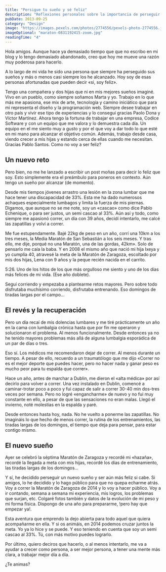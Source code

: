```yaml
---
title: "Persigue tu sueño y sé feliz"
description: "Reflexiones personales sobre la importancia de perseguir los sueños y el reto de volver a correr una maratón."
pubDate: 2013-09-25
category: "Design"
image: "https://images.pexels.com/photos/2774556/pexels-photo-2774556.jpeg?auto=compress&cs=tinysrgb&w=1260&h=750&dpr=2"
imageOptional: "maraton-0831192415-zoom.jpg"
readingTime: "4"
---
```


Hola amigos. Aunque hace ya demasiado tiempo que que no escribo en mi blog y lo tengo demasiado abandonado, creo que hoy me mueve una razón muy poderosa para hacerlo.

A lo largo de mi vida he sido una persona que siempre ha perseguido sus sueños y más o menos casi siempre los he alcanzado. Hoy soy de esas personas afortunadas que pueden decir «si, soy felíz».

Tengo una compañera y dos hijas que ni en mis mejores sueños imaginé. Vivo en un pueblo, como siempre soñamos Marta y yo. Trabajo en lo que más me apasiona, ese mix de arte, tecnología y camino iniciático que para mi representa el diseño y la programación web. Siempre desee trabajar en otro país y vivir ese tipo de experiencias y lo conseguí gracias Paolo Dona y Víctor Martínez. Ahora tengo la fortuna de trabajar en una empresa, Codice Software y con un equipo que me valora y lo demuestra cada día. Un equipo en el me siento muy a gusto y por el que voy a dar todo lo que esté en mi mano para alcanzar el objetivo común. Además, trabajo desde casa, viendo crecer a mis hijas y estando cerca de ellas cuando me necesitan. Gracias Pablo Santos. Como no voy a ser feliz?

## Un nuevo reto

Pero bien, no me he lanzado a escribir un post moñas para decir lo feliz que soy. Esto simplemente era el preámbulo para poneros en contexto. Aún tengo un sueño por alcanzar (de momento).

Desde mis tiempos jóvenes arrastro una lesión en la zona lumbar que me hace tener una discapacidad de 33%. Esta me ha dado numerosos achaques especialmente lumbagos y limita la fuerza de mis piernas. Digamos, que aunque no se me note, soy un «cascao» como dice Pablo Echenique, o para ser justos, un semi cascao al 33%. Aún así y todo, como siempre me apasionó correr, un día con 39 años, decidí intentarlo, me calcé las zapatillas y volví a correr.

Me fue estupendamente. Bajé 22kg de peso en un año, corrí una 10km a los tres meses, la Media Maratón de San Sebastián a los seis meses. Y tras ello, me dije, porqué no una Maratón, una de las gordas, 42km». Solo de pensarlo me caía la baba. Y en 2008 el mismo año que nació mi hija Ixeya y yo cumplía 40, atravesé la meta de la Maratón de Zaragoza, escoltado por mis dos hijas, Lena con 9 años y la peque recién nacida en el carrito.

5:26. Uno de los hitos de los que más orgulloso me siento y uno de los días más felices de mi vida. (Ese año doblete).

Seguí corriendo y empezaba a plantearme retos mayores. Pero sobre todo disfrutaba muchísimo corriendo, disfrutaba entrenando. Eso domingos de tiradas largas por el campo…

## El revés y la recuperación

Pero un día recaí de mis dolencias lumbares y me tiré prácticamente un año en la cama con lumbalgia crónica hasta que por fin me operaron y solucionaron el problema. Al menos funcionalmente. Desde entonces ya no he tenido mayores problemas más allá de alguna lumbalgia esporádica de un par de días o tres.

Eso sí. Los médicos me recomendaron dejar de correr. Al menos durante un tiempo. A pesar de ello, recuerdo a un traumatólogo que me dijo «Correr no es el mejor deporte que puedes hacer, pero no hacer nada y ganar peso es mucho peor para tu espalda que correr».

Hace un año, antes de marchar a Dublin, me dieron el «alta médica» por así decirlo para volver a correr. Una vez instalado en Dublin, comencé a caminar-trotar poco a poco y fui capaz de salir a correr 30-40 min dos-tres veces por semana. Pero no logré «engancharme» de nuevo y no fui muy constante en ello, a pesar de que las sensaciones no eran malas. Llegó el invierno, noté molestias en la espalda y paré.

Desde entonces hasta hoy, nada. No he vuelto a ponerme las zapatillas. No imagináis lo que hecho de menos correr, la rutina de los entrenamientos, las tiradas largas de los domingos, el tiempo que deja para pensar, para estar contigo mismo.

## El nuevo sueño

Ayer se celebró la séptima Maratón de Zaragoza y recordé mi «hazaña», recordé la llegada a meta con mis hijas, recordé los días de entrenamiento, las tiradas largas de los domingos…

Y sí, he decidido perseguir un nuevo sueño y ser aún más feliz si cabe. Si amigos, lo he decidido y lo hago público para que no quepa echarme atrás. Voy a correr la Maratón de Zaragoza de 2014 y lo voy a hacer público. Voy a ir contando, semana a semana mi experiencia, mis logros, los problemas que surjan, etc. Colgaré fotos también y datos de la evolución de mi peso y mi forma física. Dispongo de una año para prepararme, !pero hay que empezar ya!.

Esta aventura que emprendo la dejo abierta para todo aquel que quiera acompañarme en ella. Y si os animáis, en 2014 podemos cruzar juntos la meta. Yo ya lo hice y se puede. Y eso teniendo en cuenta que soy un semi cascao al 33%. Tú, con más motivo puedes lograrlo.

Por último, quiero deciros que hacerlo, o al menos intentarlo, me va a ayudar a crecer como persona, a ser mejor persona, a tener una mente más clara, a trabajar mejor día a día.

¿Te animas?